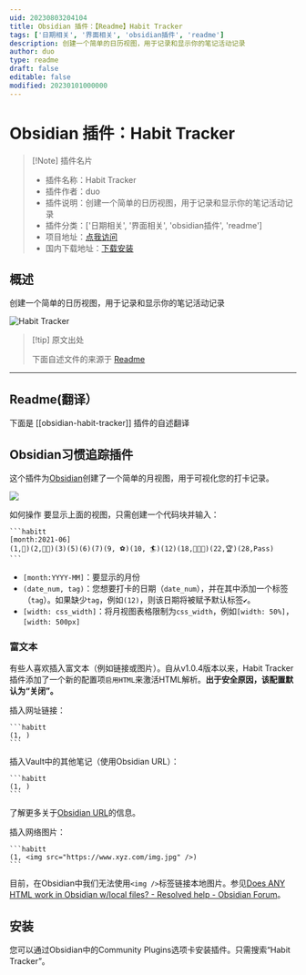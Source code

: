 ```yaml
---
uid: 20230803204104
title: Obsidian 插件：【Readme】Habit Tracker
tags: ['日期相关', '界面相关', 'obsidian插件', 'readme']
description: 创建一个简单的日历视图，用于记录和显示你的笔记活动记录
author: duo
type: readme
draft: false
editable: false
modified: 20230101000000
---
```


# Obsidian 插件：Habit Tracker

> [!Note] 插件名片
> - 插件名称：Habit Tracker
> - 插件作者：duo
> - 插件说明：创建一个简单的日历视图，用于记录和显示你的笔记活动记录
> - 插件分类：['日期相关', '界面相关', 'obsidian插件', 'readme']
> - 项目地址：[点我访问](https://github.com/duoani/obsidian-habit-tracker)
> - 国内下载地址：[下载安装](https://pkmer.cn/products/plugin/pluginMarket/?obsidian-habit-tracker)

## 概述

创建一个简单的日历视图，用于记录和显示你的笔记活动记录

![Habit Tracker](https://cdn.pkmer.cn/covers/obsidian-habit-tracker.PNG!pkmer)

> [!tip] 原文出处
> 
>下面自述文件的来源于 [Readme](https://ghproxy.net/https://raw.githubusercontent.com/duoani/obsidian-habit-tracker/master/README.md)
> 

---

## Readme(翻译）

下面是 [[obsidian-habit-tracker]] 插件的自述翻译


## Obsidian习惯追踪插件

这个插件为[Obsidian](https://obsidian.md/)创建了一个简单的月视图，用于可视化您的打卡记录。

![](./screemshot.png)

如何操作
要显示上面的视图，只需创建一个代码块并输入：

~~~
```habitt
[month:2021-06]
(1,💮)(2,💮💮)(3)(5)(6)(7)(9, ⚽)(10, 🏄)(12)(18,💮💮💮)(22,🏆)(28,Pass) 
```
~~~

* `[month:YYYY-MM]`：要显示的月份
* `(date_num, tag)`：您想要打卡的日期（`date_num`），并在其中添加一个标签（`tag`）。如果缺少`tag`，例如`(12)`，则该日期将被赋予默认标签`✔️`。
* `[width: css_width]`：将月视图表格限制为`css_width`，例如`[width: 50%]`，`[width: 500px]`

### 富文本
有些人喜欢插入富文本（例如链接或图片）。自从v1.0.4版本以来，Habit Tracker插件添加了一个新的配置项`启用HTML`来激活HTML解析。**出于安全原因，该配置默认为“关闭”。**

插入网址链接：
~~~
```habitt
(1, )
```
~~~

插入Vault中的其他笔记（使用Obsidian URL）：
~~~
```habitt
(1, )
```
~~~
了解更多关于[Obsidian URL](https://help.obsidian.md/Advanced+topics/Using+obsidian+URI)的信息。

插入网络图片：
~~~
```habitt
(1, <img src="https://www.xyz.com/img.jpg" />)
```
~~~
目前，在Obsidian中我们无法使用`<img />`标签链接本地图片。参见[Does ANY HTML work in Obsidian w/local files? - Resolved help - Obsidian Forum](https://forum.obsidian.md/t/does-any-html-work-in-obsidian-w-local-files/8000)。

## 安装

您可以通过Obsidian中的Community Plugins选项卡安装插件。只需搜索“Habit Tracker”。



